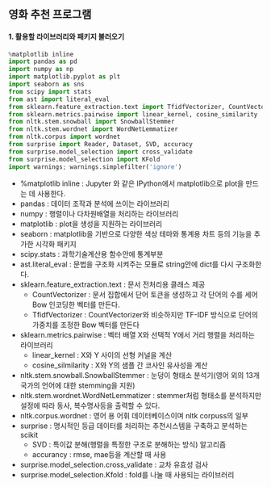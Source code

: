 
## 영화 추천 프로그램


#### 1. 활용할 라이브러리와 패키지 불러오기
```python
%matplotlib inline
import pandas as pd
import numpy as np
import matplotlib.pyplot as plt
import seaborn as sns
from scipy import stats 
from ast import literal_eval
from sklearn.feature_extraction.text import TfidfVectorizer, CountVectorizer
from sklearn.metrics.pairwise import linear_kernel, cosine_similarity
from nltk.stem.snowball import SnowballStemmer 
from nltk.stem.wordnet import WordNetLemmatizer
from nltk.corpus import wordnet
from surprise import Reader, Dataset, SVD, accuracy
from surprise.model_selection import cross_validate
from surprise.model_selection import KFold
import warnings; warnings.simplefilter('ignore')
```
   - %matplotlib inline : Jupyter 와 같은 IPython에서 matplotlib으로 plot을 만드는 데 사용한다.
   - pandas : 데이터 조작과 분석에 쓰이는 라이브러리
   - numpy : 행렬이나 다차원배열을 처리하는 라이브러리
   - matplotlib : plot을 생성을 지원하는 라이브러리
   - seaborn : matplotlib을 기반으로 다양한 색상 테마와 통계용 차트 등의 기능을 추가한 시각화 패키지
   - scipy.stats : 과학기술계산용 함수안에 통계부분
   - ast.literal_eval : 문법을 구조화 시켜주는 모듈로 string안에 dict를 다시 구조화한다.
   - sklearn.feature_extraction.text : 문서 전처리용 클래스 제공
     + CountVectorizer : 문서 집합에서 단어 토큰을 생성하고 각 단어의 수를 세어 Bow 인코딩한 벡터를 만든다.
     + TfidfVectorizer : CountVectorizer와 비슷하지만 TF-IDF 방식으로 단어의 가중치를 조정한 Bow 벡터를 만든다
   - sklearn.metrics.pairwise : 벡터 배열 X와 선택적 Y에서 거리 행렬을 처리하는 라이브러리
     + linear_kernel : X와 Y 사이의 선형 커널을 계산
     + cosine_silmilarity : X와 Y의 샘플 간 코사인 유사성을 계산
   - nltk.stem.snowball.SnowballStemmer : 눈덩이 형태소 분석기(영어 외의 13개 국가의 언어에 대한 stemming을 지원)
   - nltk.stem.wordnet.WordNetLemmatizer : stemmer처럼 형태소를 분석하지만 설정에 따라 동사, 복수명사등을 출력할 수 있다.
   - nltk.corpus.wordnet : 영어 용 어휘 데이터베이스이며 nltk corpuss의 일부
   - surprise : 명시적인 등급 데이터를 처리하는 추천시스템을 구축하고 분석하는 scikit
     + SVD : 특이값 분해(행렬을 특정한 구조로 분해하는 방식) 알고리즘
     + accurancy : rmse, mae등을 계산할 때 사용
   - surprise.model_selection.cross_validate : 교차 유효성 검사
   - surprise.model_selection.Kfold : fold를 나눌 때 사용되는 라이브러리
